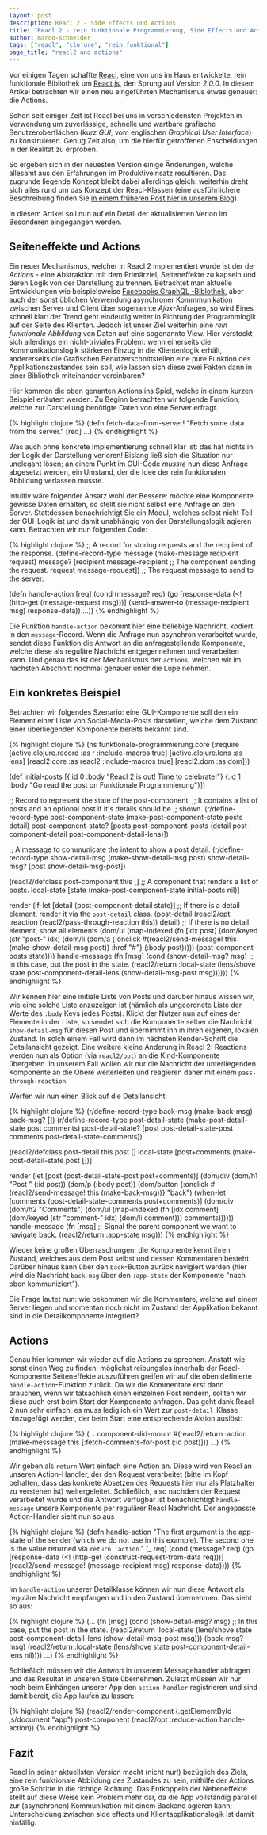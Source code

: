 ```yaml
---
layout: post
description: Reacl 2 - Side Effects und Actions
title: "Reacl 2 - rein funktionale Programmierung, Side Effects und Actions"
author: marco-schneider
tags: ["reacl", "clojure", "rein funktional"]
page_title: "reacl2 und actions"
---
```


Vor einigen Tagen schaffte [Reacl](https://github.com/active-group/reacl), eine von uns im Haus entwickelte, rein 
funktionale Bibliothek um [React.js](https://facebook.github.io/react/), 
den Sprung auf Version *2.0.0*. In diesem Artikel betrachten wir einen neu
eingeführten Mechanismus etwas genauer: die Actions.

<!-- more start -->

Schon seit einiger Zeit ist Reacl bei uns in verschiedensten Projekten in
Verwendung um zuverlässige, schnelle und wartbare grafische Benutzeroberflächen 
(kurz *GUI*, vom englischen *Graphical User Interface*)
zu konstruieren.
Genug Zeit also, um die hierfür getroffenen Enscheidungen in der Realität zu 
erproben.

So ergeben sich in der neuesten Version einige Änderungen, welche allesamt aus 
den Erfahrungen im Produktiveinsatz resultieren. Das zugrunde liegende Konzept 
bleibt dabei allerdings gleich:
weiterhin dreht sich alles rund um das Konzept der Reacl-Klassen (eine 
ausführlichere Beschreibung finden Sie 
[in einem früheren Post hier in unserem Blog](http://funktionale-programmierung.de/2014/07/07/reacl.html)).

In diesem Artikel soll nun auf ein Detail der aktualisierten Verion im
Besonderen eingegangen werden.

<!-- Das ist auch die Syntax für Kommentare, die im HTML nachher
auftauchen. -->

## Seiteneffekte und Actions ##

Ein neuer Mechanismus, welcher in Reacl 2 implementiert wurde ist der der 
*Action*s - eine Abstraktion mit dem Primärziel, Seiteneffekte zu kapseln 
und deren Logik von der Darstellung zu trennen.
Betrachtet man aktuelle Entwicklungen wie beispielsweise 
[Facebooks GraphQL -Biblothek](http://graphql.org/learn/), aber auch der sonst 
üblichen Verwendung asynchroner Kommmunikation zwischen Server und Client über 
sogenannte *Ajax*-Anfragen, so wird Eines schnell klar: der Trend geht eindeutig 
weiter in Richtung der Programmlogik auf der Seite des Klienten.
Jedoch ist unser Ziel weiterhin eine _rein funktionale Abbildung_ von Daten auf
eine sogenannte View.
Hier versteckt sich allerdings ein nicht-triviales Problem: wenn einerseits die 
Kommunikationslogik stärkeren Einzug in die Klientenlogik erhält, andererseits
die Grafischen Benutzerschnittstellen eine pure Funktion des 
Applikationszustandes sein soll, wie lassen sich diese zwei Fakten dann in einer 
Bibliothek miteinander vereinbaren?

Hier kommen die oben genanten Actions ins Spiel, welche in einem kurzen
Beispiel erläutert werden. Zu Beginn betrachten wir folgende Funktion, welche 
zur Darstellung benötigte Daten von eine Server erfragt.

{% highlight clojure %}
(defn fetch-data-from-server!
  "Fetch some data from the server."
  [req]
  ...)
{% endhighlight %}

Was auch ohne konkrete Implementierung schnell klar ist: das hat nichts in der
Logik der Darstellung verloren! Bislang ließ sich die Situation nur unelegant
lösen; an einem Punkt im GUI-Code *musste* nun diese Anfrage abgesetzt werden,
ein Umstand, der die Idee der rein funktionalen Abbildung verlassen musste.

Intuitiv wäre folgender Ansatz wohl der Bessere: möchte eine Komponente gewisse
Daten erhalten, so stellt sie nicht selbst eine Anfrage an den Server. 
Stattdessen benachrichtigt Sie ein Modul, welches selbst nicht Teil der
GUI-Logik ist und damit unabhängig von der Darstellungslogik agieren kann. 
Betrachten wir nun folgenden Code:

{% highlight clojure %}
;; A record for storing requests and the recipient of the response.
(define-record-type message
  (make-message recipient request) message?
  [recipient message-recipient  ;; The component sending the request.
   request message-request])    ;; The request message to send to the server.

(defn handle-action
  [req]
  (cond
    (message? req)
    (go [response-data (<! (http-get (message-request msg)))]
      (send-answer-to (message-recipient msg) response-data))
    ...))
{% endhighlight %}

 
Die Funktion `handle-action` bekommt hier eine beliebige Nachricht,
kodiert in den `message`-Record.
Wenn die Anfrage nun asynchron verarbeitet wurde, sendet diese Funktion
die Antwort an die anfragestellende Komponente, welche diese als reguläre 
Nachricht  entgegennehmen und verarbeiten kann. Und genau das ist der 
Mechanismus der `actions`, welchen wir im nächsten Abschnitt nochmal genauer
unter die Lupe nehmen.

## Ein konkretes Beispiel ##

Betrachten wir folgendes Szenario: eine GUI-Komponente soll den ein Element
einer Liste von Social-Media-Posts darstellen, welche dem Zustand einer 
überliegenden Komponente bereits bekannt sind. 

{% highlight clojure %}
(ns funktionale-programmierung.core
  (:require [active.clojure.record :as r :include-macros true]
            [active.clojure.lens :as lens]
            [reacl2.core :as reacl2 :include-macros true]
            [reacl2.dom :as dom]))

(def initial-posts [{:id 0
                     :body "Reacl 2 is out! Time to celebrate!"}
                    {:id 1
                     :body "Go read the post on Funktionale Programmierung"}])

;; Record to represent the state of the post-component.
;; It contains a list of posts and an optional post if it's details should be
;; shown.
(r/define-record-type post-component-state
  (make-post-component-state posts detail) post-component-state?
  [posts post-component-posts
   (detail post-component-detail post-component-detail-lens)])

;; A message to communicate the intent to show a post detail.
(r/define-record-type show-detail-msg
  (make-show-detail-msg post) show-detail-msg?
  [post show-detail-msg-post])

(reacl2/defclass post-component this []
  ;; A component that renders a list of posts.
  local-state [state (make-post-component-state initial-posts nil)]

  render
  (if-let [detail (post-component-detail state)]
    ;; If there is a detail element, render it via the `post-detail` class.
    (post-detail
     (reacl2/opt :reaction (reacl2/pass-through-reaction this))
     detail)
    ;; If there is no detail element, show all elements
    (dom/ul
     (map-indexed
      (fn [idx post]
        (dom/keyed
         (str "post-" idx)
         (dom/li
          (dom/a
           {:onclick #(reacl2/send-message! this (make-show-detail-msg post))
            :href "#"}
           (:body post)))))
      (post-component-posts state))))
  handle-message
  (fn [msg]
    (cond
      (show-detail-msg? msg)  ;; In this case, put the post in the state.
      (reacl2/return :local-state (lens/shove state
                                              post-component-detail-lens
                                              (show-detail-msg-post msg))))))
{% endhighlight %}

Wir kennen hier eine initiale Liste von Posts und darüber hinaus wissen wir, wie
eine solche Liste anzuzeigen ist (nämlich als ungeordnete Liste der Werte des
`:body` Keys jedes Posts). Klickt der Nutzer nun auf eines
der Elemente in der Liste, so sendet sich die Komponente selber die Nachricht
`show-detail-msg` für diesen Post und übernimmt ihn in ihren eigenen, lokalen
Zustand. In solch einem Fall wird dann im nächsten Render-Schritt die
Detailansicht gezeigt. Eine weitere kleine Änderung in Reacl 2: Reactions
werden nun als Option (via `reacl2/opt`) an die Kind-Komponente übergeben. In
unserem Fall wollen wir nur die Nachricht der unterliegenden Komponente an die
Obere weiterleiten und reagieren daher mit einem `pass-through-reaction`.

Werfen wir nun einen Blick auf die Detailansicht:

{% highlight clojure %}
(r/define-record-type back-msg (make-back-msg) back-msg? [])
(r/define-record-type post-detail-state
  (make-post-detail-state post comments) post-detail-state?
  [post post-detail-state-post
   comments post-detail-state-comments])

(reacl2/defclass post-detail this post []
  local-state [post+comments (make-post-detail-state post [])]

  render
  (let [post (post-detail-state-post post+comments)]
    (dom/div
      (dom/h1 "Post " (:id post))
      (dom/p (:body post))
      (dom/button {:onclick #(reacl2/send-message! this (make-back-msg))} "back")
      (when-let [comments (post-detail-state-comments post+comments)]
        (dom/div
          (dom/h2 "Comments")
          (dom/ul
          (map-indexed (fn [idx comment]
                          (dom/keyed (str "comment-" idx)
                                    (dom/li comment))) comments))))))
  handle-message
  (fn [msg]
    ;; Signal the parent component we want to navigate back.
    (reacl2/return :app-state msg)))
{% endhighlight %}

Wieder keine großen Überraschungen; die Komponente kennt ihren Zustand, welches
aus dem Post selbst und dessen Kommentaren besteht. Darüber hinaus kann über den
`back`-Button zurück navigiert werden (hier wird die Nachricht `back-msg` über
den `:app-state` der Komponente "nach oben kommuniziert").

Die Frage lautet nun: wie bekommen wir die Kommentare, welche auf einem Server
liegen und momentan noch nicht im Zustand der Applikation bekannt sind in die
Detailkomponente integriert?

## Actions ##
Genau hier kommen wir wieder auf die Actions zu sprechen. Anstatt wie sonst
einen Weg zu finden, möglichst reibungslos innerhalb der Reacl-Komponente
Seiteneffekte auszuführen greifen wir auf die oben definierte
`handle-action`-Funktion zurück. 
Da wir die Kommentare erst dann brauchen, wenn wir tatsächlich
einen einzelnen Post rendern, sollten wir diese auch erst beim Start der
Komponente anfragen. Das geht dank Reacl 2 nun sehr einfach; es muss lediglich 
ein Wert zur `post-detail`-Klasse hinzugefügt werden, der beim Start eine
entsprechende Aktion auslöst:

{% highlight clojure %}
(...
  component-did-mount
  #(reacl2/return
    :action
    (make-messsage this [:fetch-comments-for-post (:id post)]))
  ...)
{% endhighlight %}

Wir geben als `return` Wert einfach eine Action an. Diese wird von Reacl an unseren
Action-Handler, der den Request verarbeitet (bitte im Kopf behalten, dass
das konkrete Absetzen des Requests hier nur als Platzhalter zu verstehen ist) 
weitergeleitet.
Schließlich, also nachdem der Request verarbeitet wurde und die Antwort 
verfügbar ist benachrichtigt `handle-message` unsere Komponente per regulärer
Reacl Nachricht. Der angepasste Action-Handler sieht nun so aus

{% highlight clojure %}
(defn handle-action
  "The first argument is the app-state of the sender (which we do not use in
   this example). The second one is the value returned via `return :action`."
  [_ req]
  (cond
    (message? req)
    (go [response-data (<! (http-get (construct-request-from-data req)))]
        (reacl2/send-message! (message-recipient msg) response-data))))
{% endhighlight %}

Im `handle-action` unserer Detailklasse können wir nun diese Antwort als
reguläre Nachricht empfangen und in den Zustand übernehmen. Das sieht so aus:

{% highlight clojure %}
(...
  (fn [msg]
    (cond
      (show-detail-msg? msg)  ;; In this case, put the post in the state.
      (reacl2/return :local-state (lens/shove state
                                              post-component-detail-lens
                                              (show-detail-msg-post msg)))
      (back-msg? msg)
      (reacl2/return :local-state (lens/shove state
                                              post-component-detail-lens
                                              nil))))
  ...)
{% endhighlight %}

Schließlich müssen wir die Antwort in unserem Messagehandler abfragen
und das Resultat in unseren State übernehmen. Zuletzt müssen wir nur noch beim
Einhängen unserer App den `action-handler` registrieren und sind damit bereit,
die App laufen zu lassen:

{% highlight clojure %}
(reacl2/render-component
 (.getElementById js/document "app")
 post-component
 (reacl2/opt :reduce-action handle-action))
{% endhighlight %}

## Fazit ##
Reacl in seiner aktuellsten Version macht (nicht nur!) bezüglich des Ziels, 
eine rein  funktionale Abbildung des Zustandes zu sein, mithilfe der Actions 
große Schritte
in die richtige Richtung. Das Entkoppeln der Nebeneffekte stellt auf diese
Weise kein Problem mehr dar, da die App vollständig parallel zur (asynchronen)
Kommunikation mit einem Backend agieren kann; Unterscheidung zwischen side
effects und Klientapplikationslogik ist damit hinfällig.
